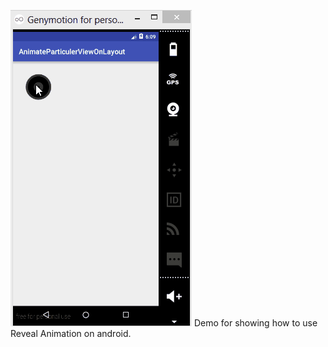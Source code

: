 
![Demo](https://github.com/redblood53/AnimateParticulerViewOnLayout/blob/master/Demo_reveal.gif)
Demo for showing how to use Reveal Animation on android.
